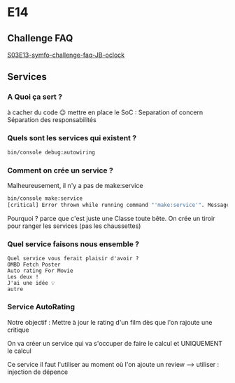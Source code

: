 # E14

## Challenge FAQ

[S03E13-symfo-challenge-faq-JB-oclock](https://github.com/O-clock-Curie/S03E13-symfo-challenge-faq-JB-oclock/tree/master/docs)

## Services

### A Quoi ça sert ?

à cacher du code 😉
mettre en place le SoC : Separation of concern
Séparation des responsabilités

### Quels sont les services qui existent ?

```bash
bin/console debug:autowiring
```

### Comment on crée un service ?

Malheureusement, il n'y a pas de make:service

```bash
bin/console make:service
[critical] Error thrown while running command "'make:service'". Message: "Command "make:service" is not defined.
```

Pourquoi ?
parce que c'est juste une Classe toute bête.
On crée un tiroir pour ranger les services (pas les chaussettes)

### Quel service faisons nous ensemble ?

```text
Quel service vous ferait plaisir d'avoir ?
OMBD Fetch Poster
Auto rating For Movie
Les deux !
J'ai une idée 💡
autre
```

### Service AutoRating

Notre objectif :
Mettre à jour le rating d'un film dès que l'on rajoute une critique

On va créer un service qui va s'occuper de faire le calcul et UNIQUEMENT le calcul

Ce service il faut l'utiliser au moment où l'on ajoute un review
--> utiliser : injection de dépence
